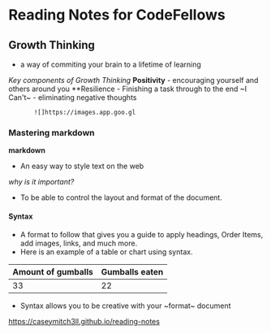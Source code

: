 # Reading Notes for CodeFellows

## Growth Thinking
  - a way of commiting your brain to a lifetime of learning
 
 *Key components of Growth Thinking* 
     **Positivity**
         -  encouraging yourself and others around you 
     **Resilience
         -  Finishing a task through to the end
         ~I Can't~
           - eliminating negative thoughts 
           
           
           ![]https://images.app.goo.gl
           
           
           
           

### Mastering markdown
**markdown**
 - An easy way to style text on the web
 
 *why is it important?*
 
 - To be able to control the layout and format of the document.
 #### Syntax
   - A format to follow that gives you a guide to apply headings, Order Items, add images, links, and much more.
   - Here is an example of a table or chart using syntax.
   
   Amount of gumballs| Gumballs eaten
   ------------------|---------------
   33                | 22
   
   - Syntax allows you to be creative with your ~format~ document


 https://caseymitch3ll.github.io/reading-notes  
   


 
